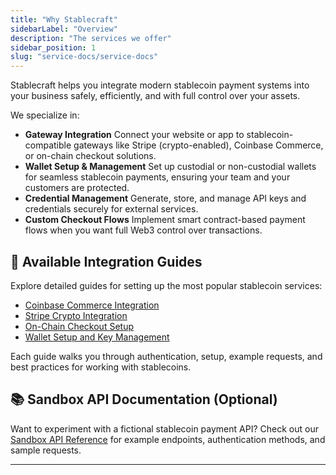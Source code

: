 ```yaml
---
title: "Why Stablecraft"
sidebarLabel: "Overview" 
description: "The services we offer"
sidebar_position: 1
slug: "service-docs/service-docs"
---
```

Stablecraft helps you integrate modern stablecoin payment systems into your business safely, efficiently, and with full control over your assets.

We specialize in:

- **Gateway Integration**
  Connect your website or app to stablecoin-compatible gateways like Stripe (crypto-enabled), Coinbase Commerce, or on-chain checkout solutions.
- **Wallet Setup & Management**
  Set up custodial or non-custodial wallets for seamless stablecoin payments, ensuring your team and your customers are protected.
- **Credential Management**
  Generate, store, and manage API keys and credentials securely for external services.
- **Custom Checkout Flows**
  Implement smart contract-based payment flows when you want full Web3 control over transactions.

## 🔗 Available Integration Guides

Explore detailed guides for setting up the most popular stablecoin services:

- [Coinbase Commerce Integration](./Integrations/coinbase-commerce)
- [Stripe Crypto Integration](./Integrations/stripe)
- [On-Chain Checkout Setup](./Integrations/on-chain-checkout)
- [Wallet Setup and Key Management](./Integrations/wallet-setup)

Each guide walks you through authentication, setup, example requests, and best practices for working with stablecoins.

## 📚 Sandbox API Documentation (Optional)

Want to experiment with a fictional stablecoin payment API?
Check out our [Sandbox API Reference](../sandbox-api/get-wallets) for example endpoints, authentication methods, and sample requests.

---